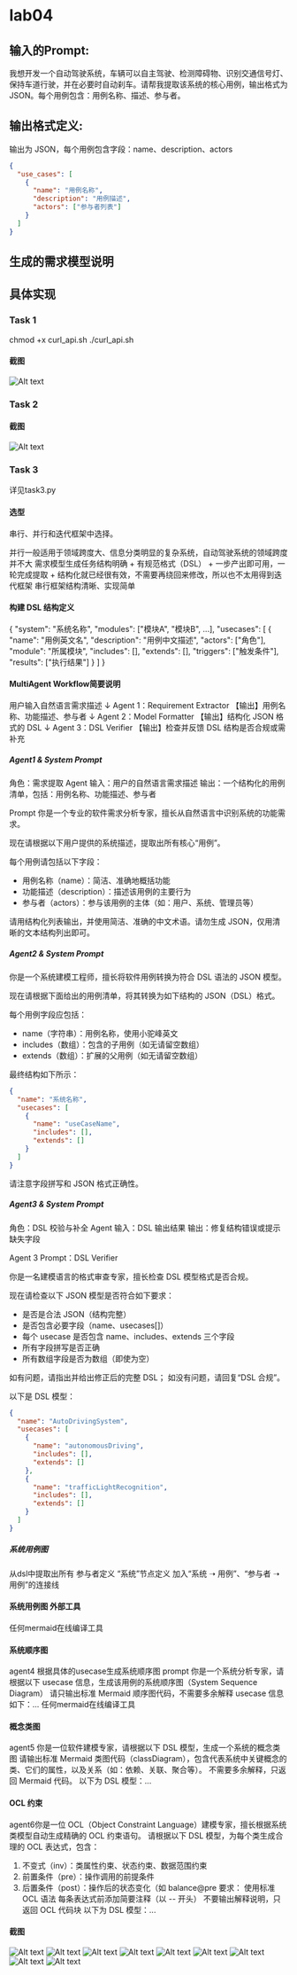 # lab04

## 输入的Prompt:
我想开发一个自动驾驶系统，车辆可以自主驾驶、检测障碍物、识别交通信号灯、保持车道行驶，并在必要时自动刹车。请帮我提取该系统的核心用例，输出格式为 JSON。每个用例包含：用例名称、描述、参与者。


## 输出格式定义:

输出为 JSON，每个用例包含字段：name、description、actors
```json
{
  "use_cases": [
    {
      "name": "用例名称",
      "description": "用例描述",
      "actors": ["参与者列表"]
    }
  ]
}
```

## 生成的需求模型说明

## 具体实现

### Task 1

chmod +x curl_api.sh
./curl_api.sh

#### 截图

![Alt text](image.png)


### Task 2

#### 截图
![Alt text](image-1.png)

### Task 3
详见task3.py

#### 选型
串行、并行和迭代框架中选择。

并行一般适用于领域跨度大、信息分类明显的复杂系统，自动驾驶系统的领域跨度并不大
需求模型生成任务结构明确 + 有规范格式（DSL） + 一步产出即可用，一轮完成提取 + 结构化就已经很有效，不需要再绕回来修改，所以也不太用得到迭代框架
串行框架结构清晰、实现简单

#### 构建 DSL 结构定义

{
  "system": "系统名称",
  "modules": ["模块A", "模块B", ...],
  "usecases": [
    {
      "name": "用例英文名",
      "description": "用例中文描述",
      "actors": ["角色"],
      "module": "所属模块",
      "includes": [],
      "extends": [],
      "triggers": ["触发条件"],
      "results": ["执行结果"]
    }
  ]
}

#### MultiAgent Workflow简要说明
用户输入自然语言需求描述
      ↓
Agent 1：Requirement Extractor
【输出】用例名称、功能描述、参与者
      ↓
Agent 2：Model Formatter
【输出】结构化 JSON 格式的 DSL
      ↓
Agent 3：DSL Verifier
【输出】检查并反馈 DSL 结构是否合规或需补充

##### Agent1 & System Prompt
角色：需求提取 Agent
输入：用户的自然语言需求描述
输出：一个结构化的用例清单，包括：用例名称、功能描述、参与者

Prompt
你是一个专业的软件需求分析专家，擅长从自然语言中识别系统的功能需求。

现在请根据以下用户提供的系统描述，提取出所有核心“用例”。

每个用例请包括以下字段：
- 用例名称（name）：简洁、准确地概括功能
- 功能描述（description）：描述该用例的主要行为
- 参与者（actors）：参与该用例的主体（如：用户、系统、管理员等）

请用结构化列表输出，并使用简洁、准确的中文术语。请勿生成 JSON，仅用清晰的文本结构列出即可。

##### Agent2 & System Prompt
你是一个系统建模工程师，擅长将软件用例转换为符合 DSL 语法的 JSON 模型。

现在请根据下面给出的用例清单，将其转换为如下结构的 JSON（DSL）格式。

每个用例字段应包括：
- name（字符串）：用例名称，使用小驼峰英文
- includes（数组）：包含的子用例（如无请留空数组）
- extends（数组）：扩展的父用例（如无请留空数组）

最终结构如下所示：
```json
{
  "name": "系统名称",
  "usecases": [
    {
      "name": "useCaseName",
      "includes": [],
      "extends": []
    }
  ]
}
```
请注意字段拼写和 JSON 格式正确性。

##### Agent3 & System Prompt
角色：DSL 校验与补全 Agent
输入：DSL 输出结果
输出：修复结构错误或提示缺失字段

Agent 3 Prompt：DSL Verifier

你是一名建模语言的格式审查专家，擅长检查 DSL 模型格式是否合规。

现在请检查以下 JSON 模型是否符合如下要求：

- 是否是合法 JSON（结构完整）
- 是否包含必要字段（name、usecases[]）
- 每个 usecase 是否包含 name、includes、extends 三个字段
- 所有字段拼写是否正确
- 所有数组字段是否为数组（即使为空）

如有问题，请指出并给出修正后的完整 DSL；
如没有问题，请回复“DSL 合规”。

以下是 DSL 模型：
```json
{
  "name": "AutoDrivingSystem",
  "usecases": [
    {
      "name": "autonomousDriving",
      "includes": [],
      "extends": []
    },
    {
      "name": "trafficLightRecognition",
      "includes": [],
      "extends": []
    }
  ]
}
```

##### 系统用例图
从dsl中提取出所有
参与者定义
“系统”节点定义
加入“系统 ➝ 用例”、“参与者 ➝ 用例”的连接线

#### 系统用例图 外部工具
任何mermaid在线编译工具

#### 系统顺序图
agent4
根据具体的usecase生成系统顺序图
prompt
你是一个系统分析专家，请根据以下 usecase 信息，生成该用例的系统顺序图（System Sequence Diagram）
请只输出标准 Mermaid 顺序图代码，不需要多余解释
usecase 信息如下：...
任何mermaid在线编译工具

#### 概念类图
agent5
你是一位软件建模专家，请根据以下 DSL 模型，生成一个系统的概念类图
请输出标准 Mermaid 类图代码（classDiagram），包含代表系统中关键概念的类、它们的属性，以及关系（如：依赖、关联、聚合等）。
不需要多余解释，只返回 Mermaid 代码。
以下为 DSL 模型：...


#### OCL 约束
agent6你是一位 OCL（Object Constraint Language）建模专家，擅长根据系统类模型自动生成精确的 OCL 约束语句。
请根据以下 DSL 模型，为每个类生成合理的 OCL 表达式，包含：
1. 不变式（inv）：类属性约束、状态约束、数据范围约束
2. 前置条件（pre）：操作调用的前提条件
3. 后置条件（post）：操作后的状态变化（如 balance@pre
要求：
使用标准 OCL 语法
每条表达式前添加简要注释（以 -- 开头）
不要输出解释说明，只返回 OCL 代码块
以下为 DSL 模型：...


#### 截图
![Alt text](image-2.png)
![Alt text](image-3.png)
![Alt text](image-4.png)
![Alt text](image-5.png)
![Alt text](image-6.png)
![Alt text](image-7.png)
![Alt text](image-9.png)
![Alt text](image-10.png)
![Alt text](image-11.png)








